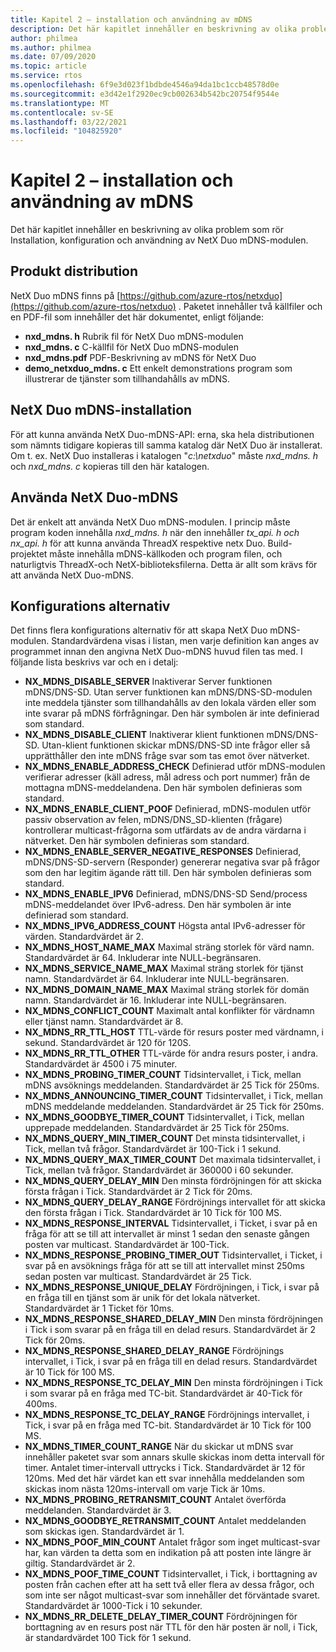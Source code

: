 ```yaml
---
title: Kapitel 2 – installation och användning av mDNS
description: Det här kapitlet innehåller en beskrivning av olika problem som rör Installation, konfiguration och användning av NetX Duo mDNS-modulen.
author: philmea
ms.author: philmea
ms.date: 07/09/2020
ms.topic: article
ms.service: rtos
ms.openlocfilehash: 6f9e3d023f1bdbde4546a94da1bc1ccb48578d0e
ms.sourcegitcommit: e3d42e1f2920ec9cb002634b542bc20754f9544e
ms.translationtype: MT
ms.contentlocale: sv-SE
ms.lasthandoff: 03/22/2021
ms.locfileid: "104825920"
---
```

# <a name="chapter-2---installation-and-use-of-mdns"></a>Kapitel 2 – installation och användning av mDNS

Det här kapitlet innehåller en beskrivning av olika problem som rör Installation, konfiguration och användning av NetX Duo mDNS-modulen.

## <a name="product-distribution"></a>Produkt distribution

NetX Duo mDNS finns på [https://github.com/azure-rtos/netxduo](https://github.com/azure-rtos/netxduo) . Paketet innehåller två källfiler och en PDF-fil som innehåller det här dokumentet, enligt följande:

- **nxd_mdns. h** Rubrik fil för NetX Duo mDNS-modulen
- **nxd_mdns. c** C-källfil för NetX Duo mDNS-modulen
- **nxd_mdns.pdf** PDF-Beskrivning av mDNS för NetX Duo
- **demo_netxduo_mdns. c** Ett enkelt demonstrations program som illustrerar de tjänster som tillhandahålls av mDNS.

## <a name="netx-duo-mdns-installation"></a>NetX Duo mDNS-installation

För att kunna använda NetX Duo-mDNS-API: erna, ska hela distributionen som nämnts tidigare kopieras till samma katalog där NetX Duo är installerat. Om t. ex. NetX Duo installeras i katalogen "*c:\netxduo*" måste *nxd_mdns. h* och *nxd_mdns. c* kopieras till den här katalogen.

## <a name="using-netx-duo-mdns"></a>Använda NetX Duo-mDNS

Det är enkelt att använda NetX Duo mDNS-modulen. I princip måste program koden innehålla *nxd_mdns. h* när den innehåller *tx_api. h och* *nx_api. h* för att kunna använda ThreadX respektive netx Duo. Build-projektet måste innehålla mDNS-källkoden och program filen, och naturligtvis ThreadX-och NetX-biblioteksfilerna. Detta är allt som krävs för att använda NetX Duo-mDNS.

## <a name="configuration-options"></a>Konfigurations alternativ

Det finns flera konfigurations alternativ för att skapa NetX Duo mDNS-modulen. Standardvärdena visas i listan, men varje definition kan anges av programmet innan den angivna NetX Duo-mDNS huvud filen tas med. I följande lista beskrivs var och en i detalj:

- **NX_MDNS_DISABLE_SERVER** Inaktiverar Server funktionen mDNS/DNS-SD. Utan server funktionen kan mDNS/DNS-SD-modulen inte meddela tjänster som tillhandahålls av den lokala värden eller som inte svarar på mDNS förfrågningar. Den här symbolen är inte definierad som standard.
- **NX_MDNS_DISABLE_CLIENT** Inaktiverar klient funktionen mDNS/DNS-SD. Utan-klient funktionen skickar mDNS/DNS-SD inte frågor eller så upprätthåller den inte mDNS fråge svar som tas emot över nätverket.
- **NX_MDNS_ENABLE_ADDRESS_CHECK** Definierad utför mDNS-modulen verifierar adresser (käll adress, mål adress och port nummer) från de mottagna mDNS-meddelandena. Den här symbolen definieras som standard.
- **NX_MDNS_ENABLE_CLIENT_POOF** Definierad, mDNS-modulen utför passiv observation av felen, mDNS/DNS_SD-klienten (frågare) kontrollerar multicast-frågorna som utfärdats av de andra värdarna i nätverket. Den här symbolen definieras som standard.
- **NX_MDNS_ENABLE_SERVER_NEGATIVE_RESPONSES** Definierad, mDNS/DNS-SD-servern (Responder) genererar negativa svar på frågor som den har legitim ägande rätt till. Den här symbolen definieras som standard.
- **NX_MDNS_ENABLE_IPV6** Definierad, mDNS/DNS-SD Send/process mDNS-meddelandet över IPv6-adress. Den här symbolen är inte definierad som standard.
- **NX_MDNS_IPV6_ADDRESS_COUNT** Högsta antal IPv6-adresser för värden. Standardvärdet är 2.
- **NX_MDNS_HOST_NAME_MAX** Maximal sträng storlek för värd namn. Standardvärdet är 64. Inkluderar inte NULL-begränsaren.
- **NX_MDNS_SERVICE_NAME_MAX** Maximal sträng storlek för tjänst namn. Standardvärdet är 64. Inkluderar inte NULL-begränsaren.
- **NX_MDNS_DOMAIN_NAME_MAX** Maximal sträng storlek för domän namn. Standardvärdet är 16. Inkluderar inte NULL-begränsaren.
- **NX_MDNS_CONFLICT_COUNT** Maximalt antal konflikter för värdnamn eller tjänst namn. Standardvärdet är 8.
- **NX_MDNS_RR_TTL_HOST** TTL-värde för resurs poster med värdnamn, i sekund. Standardvärdet är 120 för 120S.
- **NX_MDNS_RR_TTL_OTHER** TTL-värde för andra resurs poster, i andra. Standardvärdet är 4500 i 75 minuter.
- **NX_MDNS_PROBING_TIMER_COUNT** Tidsintervallet, i Tick, mellan mDNS avsöknings meddelanden. Standardvärdet är 25 Tick för 250ms.
- **NX_MDNS_ANNOUNCING_TIMER_COUNT** Tidsintervallet, i Tick, mellan mDNS meddelande meddelanden. Standardvärdet är 25 Tick för 250ms.
- **NX_MDNS_GOODBYE_TIMER_COUNT** Tidsintervallet, i Tick, mellan upprepade meddelanden. Standardvärdet är 25 Tick för 250ms.
- **NX_MDNS_QUERY_MIN_TIMER_COUNT** Det minsta tidsintervallet, i Tick, mellan två frågor. Standardvärdet är 100-Tick i 1 sekund.
- **NX_MDNS_QUERY_MAX_TIMER_COUNT** Det maximala tidsintervallet, i Tick, mellan två frågor. Standardvärdet är 360000 i 60 sekunder.
- **NX_MDNS_QUERY_DELAY_MIN** Den minsta fördröjningen för att skicka första frågan i Tick. Standardvärdet är 2 Tick för 20ms.
- **NX_MDNS_QUERY_DELAY_RANGE** Fördröjnings intervallet för att skicka den första frågan i Tick. Standardvärdet är 10 Tick för 100 MS.
- **NX_MDNS_RESPONSE_INTERVAL** Tidsintervallet, i Ticket, i svar på en fråga för att se till att intervallet är minst 1 sedan den senaste gången posten var multicast. Standardvärdet är 100-Tick.
- **NX_MDNS_RESPONSE_PROBING_TIMER_OUT** Tidsintervallet, i Ticket, i svar på en avsöknings fråga för att se till att intervallet minst 250ms sedan posten var multicast. Standardvärdet är 25 Tick.
- **NX_MDNS_RESPONSE_UNIQUE_DELAY** Fördröjningen, i Tick, i svar på en fråga till en tjänst som är unik för det lokala nätverket. Standardvärdet är 1 Ticket för 10ms.
- **NX_MDNS_RESPONSE_SHARED_DELAY_MIN** Den minsta fördröjningen i Tick i som svarar på en fråga till en delad resurs. Standardvärdet är 2 Tick för 20ms.
- **NX_MDNS_RESPONSE_SHARED_DELAY_RANGE** Fördröjnings intervallet, i Tick, i svar på en fråga till en delad resurs. Standardvärdet är 10 Tick för 100 MS.
- **NX_MDNS_RESPONSE_TC_DELAY_MIN** Den minsta fördröjningen i Tick i som svarar på en fråga med TC-bit. Standardvärdet är 40-Tick för 400ms.
- **NX_MDNS_RESPONSE_TC_DELAY_RANGE** Fördröjnings intervallet, i Tick, i svar på en fråga med TC-bit. Standardvärdet är 10 Tick för 100 MS.
- **NX_MDNS_TIMER_COUNT_RANGE** När du skickar ut mDNS svar innehåller paketet svar som annars skulle skickas inom detta intervall för timer. Antalet timer-intervall uttrycks i Tick. Standardvärdet är 12 för 120ms. Med det här värdet kan ett svar innehålla meddelanden som skickas inom nästa 120ms-intervall om varje Tick är 10ms.
- **NX_MDNS_PROBING_RETRANSMIT_COUNT** Antalet överförda meddelanden. Standardvärdet är 3.
- **NX_MDNS_GOODBYE_RETRANSMIT_COUNT** Antalet meddelanden som skickas igen. Standardvärdet är 1.
- **NX_MDNS_POOF_MIN_COUNT** Antalet frågor som inget multicast-svar har, kan värden ta detta som en indikation på att posten inte längre är giltig. Standardvärdet är 2.
- **NX_MDNS_POOF_TIME_COUNT** Tidsintervallet, i Tick, i borttagning av posten från cachen efter att ha sett två eller flera av dessa frågor, och som inte ser något multicast-svar som innehåller det förväntade svaret. Standardvärdet är 1000-Tick i 10 sekunder.
- **NX_MDNS_RR_DELETE_DELAY_TIMER_COUNT** Fördröjningen för borttagning av en resurs post när TTL för den här posten är noll, i Tick, är standardvärdet 100 Tick för 1 sekund.
